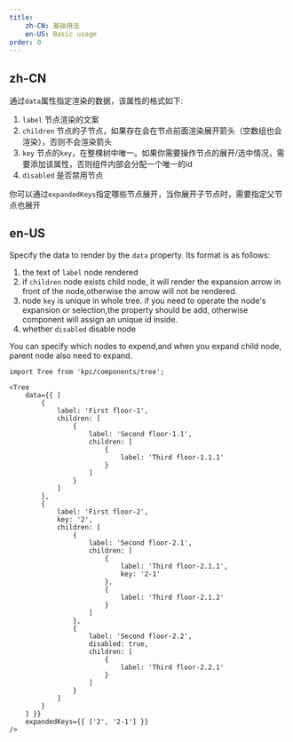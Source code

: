```yaml
---
title: 
    zh-CN: 基础用法
    en-US: Basic usage
order: 0
---
```


## zh-CN

通过`data`属性指定渲染的数据，该属性的格式如下:

1. `label` 节点渲染的文案
2. `children` 节点的子节点，如果存在会在节点前面渲染展开箭头（空数组也会渲染），否则不会渲染箭头
3. `key` 节点的`key`，在整棵树中唯一。如果你需要操作节点的展开/选中情况，需要添加该属性，否则组件内部会分配一个唯一的id
4. `disabled` 是否禁用节点

你可以通过`expandedKeys`指定哪些节点展开，当你展开子节点时，需要指定父节点也展开

## en-US

Specify the data to render by the `data` property. Its format is as follows:

1. the text of `label` node rendered
2. if `children` node exists child node, it will render the expansion arrow in front of the node,otherwise the arrow will not be rendered.
3. node `key` is unique in whole tree. if you need to operate the node's expansion or selection,the property should be add, otherwise component will assign an unique id inside.
4. whether `disabled` disable node

You can specify which nodes to expend,and when you expand child node, parent node also need to expand.

```vdt
import Tree from 'kpc/components/tree';

<Tree
    data={{ [
        {
            label: 'First floor-1',
            children: [
                {
                    label: 'Second floor-1.1',
                    children: [
                        {
                            label: 'Third floor-1.1.1'
                        }
                    ]
                }
            ]
        },
        {
            label: 'First floor-2',
            key: '2',
            children: [
                {
                    label: 'Second floor-2.1',
                    children: [
                        {
                            label: 'Third floor-2.1.1',
                            key: '2-1' 
                        },
                        {
                            label: 'Third floor-2.1.2'
                        }
                    ]
                },
                {
                    label: 'Second floor-2.2',
                    disabled: true,
                    children: [
                        {
                            label: 'Third floor-2.2.1'
                        }
                    ]
                }
            ]
        }
    ] }}
    expandedKeys={{ ['2', '2-1'] }} 
/>
```
